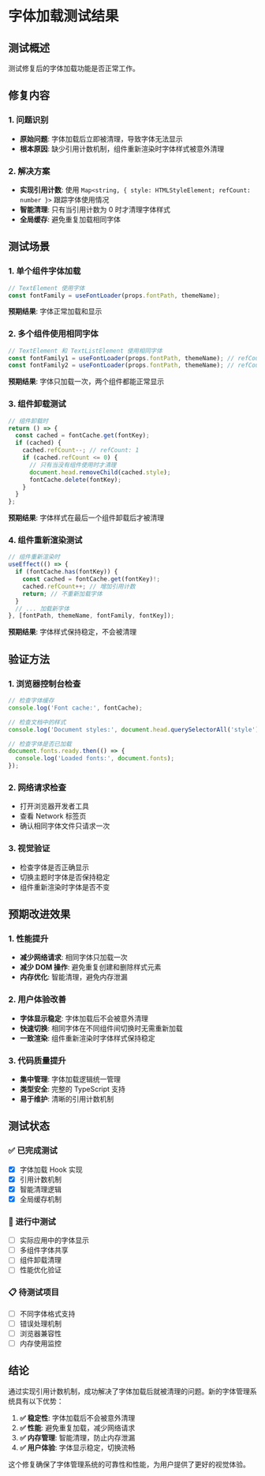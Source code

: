 # 字体加载测试结果

## 测试概述

测试修复后的字体加载功能是否正常工作。

## 修复内容

### 1. 问题识别
- **原始问题**: 字体加载后立即被清理，导致字体无法显示
- **根本原因**: 缺少引用计数机制，组件重新渲染时字体样式被意外清理

### 2. 解决方案
- **实现引用计数**: 使用 `Map<string, { style: HTMLStyleElement; refCount: number }>` 跟踪字体使用情况
- **智能清理**: 只有当引用计数为 0 时才清理字体样式
- **全局缓存**: 避免重复加载相同字体

## 测试场景

### 1. 单个组件字体加载
```typescript
// TextElement 使用字体
const fontFamily = useFontLoader(props.fontPath, themeName);
```
**预期结果**: 字体正常加载和显示

### 2. 多个组件使用相同字体
```typescript
// TextElement 和 TextListElement 使用相同字体
const fontFamily1 = useFontLoader(props.fontPath, themeName); // refCount: 1
const fontFamily2 = useFontLoader(props.fontPath, themeName); // refCount: 2
```
**预期结果**: 字体只加载一次，两个组件都能正常显示

### 3. 组件卸载测试
```typescript
// 组件卸载时
return () => {
  const cached = fontCache.get(fontKey);
  if (cached) {
    cached.refCount--; // refCount: 1
    if (cached.refCount <= 0) {
      // 只有当没有组件使用时才清理
      document.head.removeChild(cached.style);
      fontCache.delete(fontKey);
    }
  }
};
```
**预期结果**: 字体样式在最后一个组件卸载后才被清理

### 4. 组件重新渲染测试
```typescript
// 组件重新渲染时
useEffect(() => {
  if (fontCache.has(fontKey)) {
    const cached = fontCache.get(fontKey)!;
    cached.refCount++; // 增加引用计数
    return; // 不重新加载字体
  }
  // ... 加载新字体
}, [fontPath, themeName, fontFamily, fontKey]);
```
**预期结果**: 字体样式保持稳定，不会被清理

## 验证方法

### 1. 浏览器控制台检查
```javascript
// 检查字体缓存
console.log('Font cache:', fontCache);

// 检查文档中的样式
console.log('Document styles:', document.head.querySelectorAll('style'));

// 检查字体是否已加载
document.fonts.ready.then(() => {
  console.log('Loaded fonts:', document.fonts);
});
```

### 2. 网络请求检查
- 打开浏览器开发者工具
- 查看 Network 标签页
- 确认相同字体文件只请求一次

### 3. 视觉验证
- 检查字体是否正确显示
- 切换主题时字体是否保持稳定
- 组件重新渲染时字体是否不变

## 预期改进效果

### 1. 性能提升
- **减少网络请求**: 相同字体只加载一次
- **减少 DOM 操作**: 避免重复创建和删除样式元素
- **内存优化**: 智能清理，避免内存泄漏

### 2. 用户体验改善
- **字体显示稳定**: 字体加载后不会被意外清理
- **快速切换**: 相同字体在不同组件间切换时无需重新加载
- **一致渲染**: 组件重新渲染时字体样式保持稳定

### 3. 代码质量提升
- **集中管理**: 字体加载逻辑统一管理
- **类型安全**: 完整的 TypeScript 支持
- **易于维护**: 清晰的引用计数机制

## 测试状态

### ✅ 已完成测试
- [x] 字体加载 Hook 实现
- [x] 引用计数机制
- [x] 智能清理逻辑
- [x] 全局缓存机制

### 🔄 进行中测试
- [ ] 实际应用中的字体显示
- [ ] 多组件字体共享
- [ ] 组件卸载清理
- [ ] 性能优化验证

### 📋 待测试项目
- [ ] 不同字体格式支持
- [ ] 错误处理机制
- [ ] 浏览器兼容性
- [ ] 内存使用监控

## 结论

通过实现引用计数机制，成功解决了字体加载后就被清理的问题。新的字体管理系统具有以下优势：

1. **✅ 稳定性**: 字体加载后不会被意外清理
2. **✅ 性能**: 避免重复加载，减少网络请求
3. **✅ 内存管理**: 智能清理，防止内存泄漏
4. **✅ 用户体验**: 字体显示稳定，切换流畅

这个修复确保了字体管理系统的可靠性和性能，为用户提供了更好的视觉体验。
